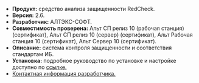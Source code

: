 * **Продукт:** средство анализа защищенности RedCheck.
* **Версия:** 2.6.
* **Разработчик:** АЛТЭКС-СОФТ.
* **Совместимость проверена:** Альт СП релиз 10 (рабочая станция) (сертификат), Альт СП релиз 10 (сервер) (сертификат), Альт Рабочая станция 10 (сертификат), Альт Сервер 10 (сертификат).
* **Описание:** система контроля защищенности и соответствия стандартам ИБ.
* **Установка:** подробное руководство по установке и настройке доступно по [ссылке.](https://docs.redcheck.ru/articles/#!redcheck-269/setup-credentials-for-linux)
* [Контактная информация разработчика.](https://www.altx-soft.ru/)
